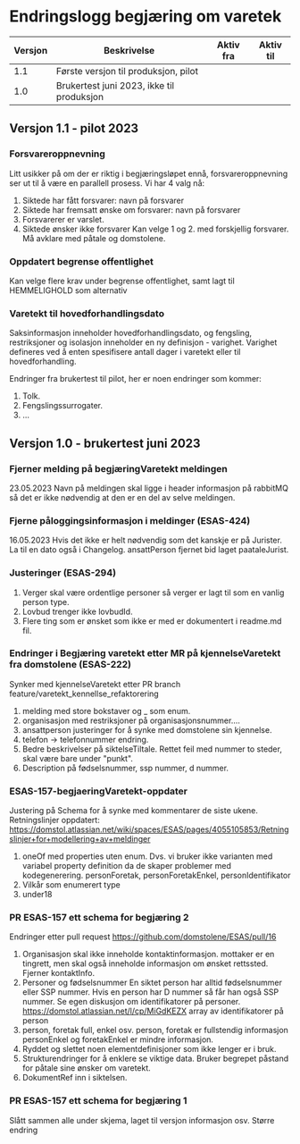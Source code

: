 # Endringslogg begjæring om varetek
| Versjon | Beskrivelse | Aktiv fra | Aktiv til |
| --- | --- | --- | --- |
| 1.1 | Første versjon til produksjon, pilot| | |
| 1.0 | Brukertest juni 2023, ikke til produksjon | | |
## Versjon 1.1 - pilot 2023
### Forsvareroppnevning
Litt usikker på om der er riktig i begjæringsløpet ennå, forsvareroppnevning ser ut til å være en parallell prosess.
Vi har 4 valg nå:
1. Siktede har fått forsvarer: navn på forsvarer
2. Siktede har fremsatt ønske om forsvarer: navn på forsvarer
3. Forsvarerer er varslet.
4. Siktede ønsker ikke forsvarer
Kan velge 1 og 2. med forskjellig forsvarer. Må avklare med påtale og domstolene.

### Oppdatert begrense offentlighet
Kan velge flere krav under begrense offentlighet, samt lagt til HEMMELIGHOLD som alternativ
### Varetekt til hovedforhandlingsdato
Saksinformasjon inneholder hovedforhandlingsdato, og fengsling, restriksjoner og isolasjon inneholder en ny definisjon - varighet. 
Varighet defineres ved å enten spesifisere antall dager i varetekt eller til hovedforhandling.

Endringer fra brukertest til pilot, her er noen endringer som kommer:
1. Tolk.
2. Fengslingssurrogater.
3. ...


## Versjon 1.0 - brukertest juni 2023
### Fjerner melding på begjæringVaretekt meldingen
23.05.2023
Navn på meldingen skal ligge i header informasjon på rabbitMQ så det er ikke nødvendig at den er en del av selve meldingen.
### Fjerne påloggingsinformasjon i meldinger (ESAS-424)
16.05.2023
Hvis det ikke er helt nødvendig som det kanskje er på Jurister.
La til en dato også i Changelog.
ansattPerson fjernet bid laget paataleJurist.
### Justeringer (ESAS-294)
1. Verger skal være ordentlige personer så verger er lagt til som en vanlig person type.
2. Lovbud trenger ikke lovbudId.
3. Flere ting som er ønsket som ikke er med er dokumentert i readme.md fil.
### Endringer i Begjæring varetekt etter MR på kjennelseVaretekt fra domstolene (ESAS-222)
Synker med kjennelseVaretekt etter PR branch feature/varetekt_kennellse_refaktorering
1. melding med store bokstaver og _ som enum.
2. organisasjon med restriksjoner på organisasjonsnummer....
2. ansattperson justeringer for å synke med domstolene sin kjennelse.
3. telefon -> telefonnummer endring.
4. Bedre beskrivelser på siktelseTiltale. Rettet feil med nummer to steder, skal være bare under "punkt".
5. Description på fødselsnummer, ssp nummer, d nummer.
### ESAS-157-begjaeringVaretekt-oppdater
Justering på Schema for å synke med kommentarer de siste ukene.
Retningslinjer oppdatert: https://domstol.atlassian.net/wiki/spaces/ESAS/pages/4055105853/Retningslinjer+for+modellering+av+meldinger 
1. oneOf med properties uten enum. Dvs. vi bruker ikke varianten med variabel property definition da de skaper problemer med kodegenerering.
   personForetak, personForetakEnkel, personIdentifikator
2. Vilkår som enumerert type
3. under18
### PR ESAS-157 ett schema for begjæring 2
Endringer etter pull request https://github.com/domstolene/ESAS/pull/16
1. Organisasjon skal ikke inneholde kontaktinformasjon.
   mottaker er en tingrett, men skal også inneholde informasjon om ønsket rettssted.
   Fjerner kontaktInfo.
2. Personer og fødselsnummer
   En siktet person har alltid fødselsnummer eller SSP nummer.
   Hvis en person har D nummer så får han også SSP nummer.
   Se egen diskusjon om identifikatorer på personer.
   https://domstol.atlassian.net/l/cp/MiGdKEZX
   array av identifikatorer på person
3. person, foretak full, enkel osv. 
   person, foretak er fullstendig informasjon
   personEnkel og foretakEnkel er mindre informasjon.
4. Ryddet og slettet noen elementdefinisjoner som ikke lenger er i bruk.
5. Strukturendringer for å enklere se viktige data.
   Bruker begrepet påstand for påtale sine ønsker om varetekt.
5. DokumentRef inn i siktelsen.
### PR ESAS-157 ett schema for begjæring 1
Slått sammen alle under skjema, laget til versjon informasjon osv.
Større endring
